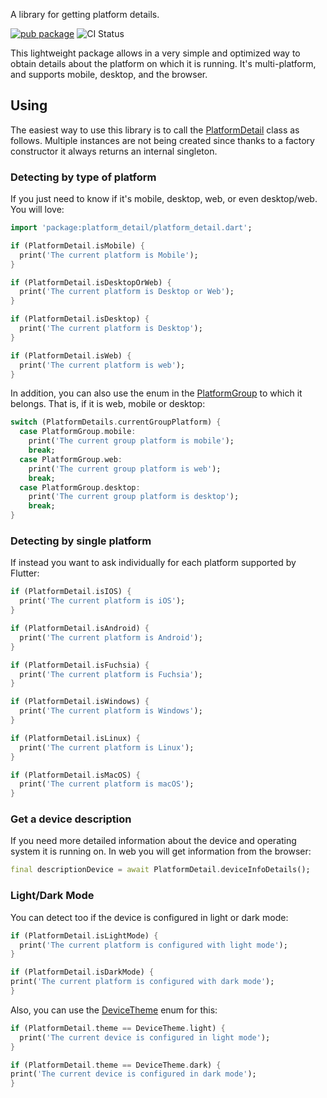 A library for getting platform details.

[![pub package](https://img.shields.io/pub/v/http.svg)](https://pub.dev/packages/platform_detail)
![CI Status](https://github.com/vicajilau/platform_detail/actions/workflows/flutter_workflow.yml/badge.svg)

This lightweight package allows in a very simple and optimized way to obtain details about the platform on which it is running. It's multi-platform, and supports mobile, desktop,
and the browser.

## Using

The easiest way to use this library is to call the [PlatformDetail][] class as follows. 
Multiple instances are not being created since thanks to a factory constructor it always 
returns an internal singleton.

### Detecting by type of platform
If you just need to know if it's mobile, desktop, web, or even desktop/web. You will love:

```dart
import 'package:platform_detail/platform_detail.dart';

if (PlatformDetail.isMobile) {
  print('The current platform is Mobile');
}  

if (PlatformDetail.isDesktopOrWeb) {
  print('The current platform is Desktop or Web');
}

if (PlatformDetail.isDesktop) {
  print('The current platform is Desktop');
}

if (PlatformDetail.isWeb) {
  print('The current platform is web');
}
```

In addition, you can also use the enum in the [PlatformGroup][] to which it belongs. That is, if it is web, mobile or desktop:

```dart
switch (PlatformDetails.currentGroupPlatform) {
  case PlatformGroup.mobile:
    print('The current group platform is mobile');
    break;
  case PlatformGroup.web:
    print('The current group platform is web');
    break;
  case PlatformGroup.desktop:
    print('The current group platform is desktop');
    break;
}
```

### Detecting by single platform
If instead you want to ask individually for each platform supported by Flutter:

```dart
if (PlatformDetail.isIOS) {
  print('The current platform is iOS');
}

if (PlatformDetail.isAndroid) {
  print('The current platform is Android');
}

if (PlatformDetail.isFuchsia) {
  print('The current platform is Fuchsia');
}

if (PlatformDetail.isWindows) {
  print('The current platform is Windows');
}

if (PlatformDetail.isLinux) {
  print('The current platform is Linux');
}

if (PlatformDetail.isMacOS) {
  print('The current platform is macOS');
}
```


### Get a device description
If you need more detailed information about the device and operating system it is running on. In web you will get information from the browser:
```dart
final descriptionDevice = await PlatformDetail.deviceInfoDetails();
```

### Light/Dark Mode
You can detect too if the device is configured in light or dark mode:

```dart
if (PlatformDetail.isLightMode) {
  print('The current platform is configured with light mode');
}

if (PlatformDetail.isDarkMode) {
print('The current platform is configured with dark mode');
}
```

Also, you can use the [DeviceTheme][] enum for this:

```dart
if (PlatformDetail.theme == DeviceTheme.light) {
  print('The current device is configured in light mode');
}

if (PlatformDetail.theme == DeviceTheme.dark) {
print('The current device is configured in dark mode');
}
```

[PlatformDetail]: https://github.com/vicajilau/platform_detail/blob/master/lib/src/platform_detail.dart
[PlatformGroup]: https://github.com/vicajilau/platform_detail/blob/master/lib/src/platform_detail.dart
[DeviceTheme]: https://github.com/vicajilau/platform_detail/blob/master/lib/src/platform_detail.dart